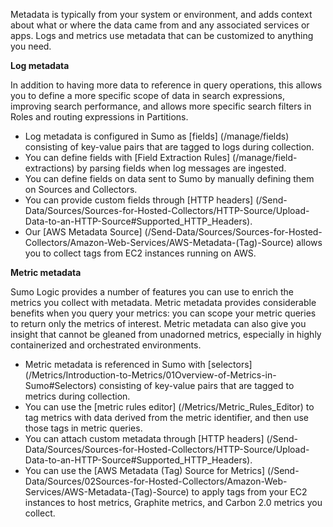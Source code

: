 Metadata is typically from your system or environment, and adds context about what or where the data came from and any associated services or apps. Logs and metrics use metadata that can be customized to anything you need.

**Log metadata**

In addition to having more data to reference in query operations, this allows you to define a more specific scope of data in search expressions, improving search performance, and allows more specific search filters in Roles and routing expressions in Partitions.

* Log metadata is configured in Sumo as [fields] (/manage/fields) consisting of key-value pairs that are tagged to logs during collection.
* You can define fields with [Field Extraction Rules] (/manage/field-extractions) by parsing fields when log messages are ingested.
* You can define fields on data sent to Sumo by manually defining them on Sources and Collectors.
* You can provide custom fields through [HTTP headers] (/Send-Data/Sources/Sources-for-Hosted-Collectors/HTTP-Source/Upload-Data-to-an-HTTP-Source#Supported_HTTP_Headers).
* Our [AWS Metadata Source] (/Send-Data/Sources/Sources-for-Hosted-Collectors/Amazon-Web-Services/AWS-Metadata-(Tag)-Source) allows you to collect tags from EC2 instances running on AWS.
 
**Metric metadata**

Sumo Logic provides a number of features you can use to enrich the metrics you collect with metadata. Metric metadata provides considerable benefits when you query your metrics: you can scope your metric queries to return only the metrics of interest. Metric metadata can also give you insight that cannot be gleaned from unadorned metrics, especially in highly containerized and orchestrated environments. 

* Metric metadata is referenced in Sumo with [selectors] (/Metrics/Introduction-to-Metrics/01Overview-of-Metrics-in-Sumo#Selectors) consisting of key-value pairs that are tagged to metrics during collection.
* You can use the [metric rules editor] (/Metrics/Metric_Rules_Editor) to tag metrics with data derived from the metric identifier, and then use those tags in metric queries.
* You can attach custom metadata through [HTTP headers] (/Send-Data/Sources/Sources-for-Hosted-Collectors/HTTP-Source/Upload-Data-to-an-HTTP-Source#Supported_HTTP_Headers).
* You can use the [AWS Metadata (Tag) Source for Metrics] (/Send-Data/Sources/02Sources-for-Hosted-Collectors/Amazon-Web-Services/AWS-Metadata-(Tag)-Source) to apply tags from your EC2 instances to host metrics, Graphite metrics, and Carbon 2.0 metrics you collect.